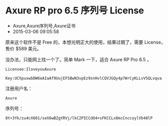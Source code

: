 # Axure RP pro 6.5 序列号 License
- Axure,Axure序列号,Axure证书
- 2015-03-06 09:05:58


原来这个软件不是 Free 的，本想光明正大的使用，结果过期了，需要 License，售价 $589 美元。

没办法，只能网上找一个了。简单 Mark 一下，适合 Axure RP Pro 6.5 。

    Licensee:IloveyouAxure

    Key:UChpuxwbDW6eAIaAf9UujEFSBwN3vpEz9snHvlCQVJGQy4p7WrCyKLLvV5QLvqva

注册用户名：

    Axure

序列号：

    8t+3Yk/zu4cX601/seX6wBZgYRVj/lkC2PICCdO4+sFKCCLx8mcCnccoylVb40lP
